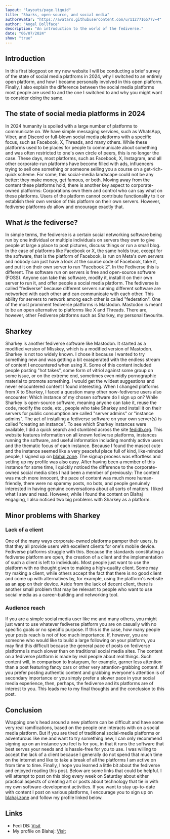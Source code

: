 ```yaml
---
layout: "layouts/page.liquid"
title: "Sharks, open-source, and social media"
authorAvatar: "https://avatars.githubusercontent.com/u/112771657?v=4"
author: "Angel Dollface"
description: "An introduction to the world of the fediverse."
date: "06/07/2024"
show: "true"
---
```


## Introduction

In this first blogpost on my new website I will be conducting a brief survey of the state of social media platfroms in 2024, why I switched to an entirely open platform, and how I became personally involved in this open platform. Finally, I also explain the difference between the social media platforms most people are used to and the one I switched to and why you might want to consider doing the same.

## The state of social media platforms in 2024

In 2024 humanity is spoiled with a large number of platforms to communicate on. We have simple messaging services, such as WhatsApp, Viber, and Discord or full-blown social media platforms with a specific focus, such as Facebook, X, Threads, and many others. While these platforms used to be places for people to communicate about something and was often restricted to one's own circle of peers, this is no longer the case. These days, most platforms, such as Facebook, X, Instagram, and all other corporate-run platforms have become filled with ads, influencers trying to sell one something or someone selling you a course on a get-rich-quick scheme. For some, this social-media landscape could not be any better: they make money, get famous, or both. Moving away from the content these platforms hold, there is another key aspect to corporate-owned platforms: Corporations own them and control who can say what on these platforms. Users of the platform cannot contribute functionality to it or establish their own version of this platform on their own servers. However, fediverse platforms *do* allow and encourage exactly that.

## What *is* the fediverse?

In simple terms, the fediverse is a certain social networking software being run by one individual or multiple individuals on servers they own to give people at large a place to post pictures, discuss things or run a small blog. In the case of platforms like Facebook or X, the same holds true, except for the software, that is the platform of Facebook, is run on Meta's own servers and nobody can just have a look at the source code of Facebook, take it, and put it on their own server to run "Facebook 2". In the Fediverse this is different. The software run on servers is free and open-source software (FOSS). Anyone can take this software, modify it, install it on their own server to run it, and offer people a social media platform. The fediverse is called "fediverse" because different servers running different software are networked with each other and can communicate with each other. This ability for servers to network among each other is called "federation". One of the most prominent fediverse platforms is Mastodon. Mastodon is meant to be an open alternative to platforms like X and Threads. There are, however, other Fediverse platforms such as Sharkey, my personal favourite.

## Sharkey

Sharkey is another fediverse software like Mastodon. It started as a modified version of Misskey, which is a modified version of Mastodon. Sharkey is not too widely known. I chose it because I wanted to try something new and was getting a bit exasperated with the endless stream of content I encountered when using X. Some of this content included people posting "hot takes", some form of vitriol against some group on some issue, or on the extreme end, sometimes even midly pornographic material to promote something. I would get the wildest suggestions and never encountered content I found interesting. When I changed platforms from X to Sharkey, I faced a question many other now-fediverse users also encounter: Which instance of my chosen software do I sign up on? While Sharkey is open-source software, meaning anyone can take it, reuse the code, modify the code, etc., people who take Sharkey and install it on their servers for public consumption are called "server admins" or "instance admins". The act of installing a fediverse software on your own server(s) is called "creating an instance". To see which Sharkey instances were available, I did a quick search and stumbled across the site [fedidb.org](https://fedidb.org). This website features information on all known fediverse platforms, instances running the software, and useful information including monthly active users and the thematic focus of each instance. Because I found the mascot cute and the instance seemed like a very peaceful place full of kind, like-minded people, I signed up on [blahaj.zone](https://blahaj.zone). The signup process was effortless and setting up my profile was also easy. After having been a member of this instance for some time, I quickly noticed the difference to the corporate-owned social media sites I had been a member of previously: The content was much more innocent, the pace of content was much more human-friendly, there were no spammy posts, no bots, and people genuinely interested in having genuine conversations about all sorts of matters. I liked what I saw and read. However, while I found the content on Blahaj engaging, I also noticed two big problems with Sharkey as a platform.

## Minor problems with Sharkey

### Lack of a client

One of the many ways corporate-owned platforms pamper their users, is that they all provide users with excellent clients for one's mobile device. Fediverse platforms struggle with this. Because the standards constituting a fediverse platform are open, the creation of a client and the implementation of such a client is left to individuals. Most people just want to use the platform with no thought given to making a high-quality client. Some may try making a client, while others accept the fact that there is no good client and come up with alternatives by, for example, using the platform's website as an app on their device. Aside from the lack of decent client, there is another small problem that may be relevant to people who want to use social media as a career-building and networking tool.

### Audience reach

If you are a simple social media user like me and many others, you might just want to use whatever fediverse platform you are on casually with no specific goals or no specific purpose. If this is the case, how many people your posts reach is not of too much importance. If, however, you are someone who would like to build a large following on your platform, you may find this difficult because the general pace of posts on fediverse platforms is much slower than on traditional social media sites. The content on a fediverse platform is made by real people about real things. Such content will, in comparison to Instagram, for example, garner less attention than a post featuring fancy cars or other very attention-grabbing content. If you prefer posting authentic content and grabbing everyone's attention is of secondary importance or you simply prefer a slower pace in your social media experience, then, perhaps, the fediverse and its platforms are of interest to you. This leads me to my final thoughts and the conclusion to this post.

## Conclusion

Wrapping one's head around a new platform can be difficult and have some very real ramifications, based on the people one interacts with on a social media platform. But if you are tired of traditional social-media platforms or adventurous like me and want to try something new, I can only recommend signing up on an instance you feel is for you, in that it runs the software that best serves your needs and is hassle-free for you to use. I was willing to accept the lack of a client because I generally do not spend that much time on the internet and like to take a break of all the platforms I am active on from time to time. Finally, I hope you learned a little bit about the fediverse and enjoyed reading this post. Below are some links that could be helpful. I will attempt to post on this blog every week on Saturday about either practical aspects of creating art or posts about technology that tie in with my own software-development activities. If you want to stay up-to-date with content I post on various platforms, I encourage you to sign up on [blahaj.zone](https://blahaj.zone) and follow my profile linked below.

## Links

- Fedi DB: [Visit](https://fedidb.org)
- My profile on Blahaj: [Visit](https://blahaj.zone/@angeldollface666)